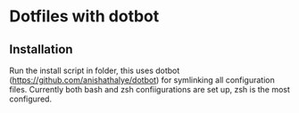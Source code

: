 # Dotfiles with dotbot
## Installation
Run the install script in folder, this uses dotbot
(https://github.com/anishathalye/dotbot) for symlinking all configuration files.
Currently both bash and zsh confiigurations are set up, zsh is the most
configured. 

